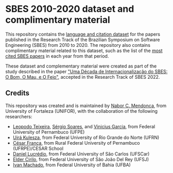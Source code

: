 # SBES 2010-2020 dataset and complimentary material

This repository contains the [language and citation dataset](dataset.md) for the papers published in the Research Track of the Brazilian Symposium on Software Engineering (SBES) from 2010 to 2020. The repository also contains complimentary material related to this dataset, such as the list of the [most cited SBES papers](most-cited.md) in each year from that period. 

These dataset and complementary material were created as part of the study described in the paper ["Uma Década de Internacionalização do SBES: O Bom, O Mau, e O Feio"](sbes2022-paper-final.pdf), accepted in the Research Track of SBES 2022.

## Credits

This repository was created and is maintained by [Nabor C. Mendonça](https://sites.google.com/site/nabormendonca/), from University of Fortaleza (UNIFOR), with the collaboration of the following researchers:

* [Leopodo Teixeira](https://leopoldomt.github.io/), [Sérgio Soares](https://www.cin.ufpe.br/~scbs/), and [Vinicius Garcia](https://viniciusgarcia.me/), from Federal University of Pernambuco (UFPE)
* [Uirá Kulesza](https://www.dimap.ufrn.br/~uira/), from Federal University of Rio Grande do Norte (UFRN)
* [César França](https://about.me/cesarfranca), from Rural Federal University of Pernambuco (UFRPE)/CESAR School
* [Daniel Lucrédio](http://www2.dc.ufscar.br/~daniel/), from Federal University of São Carlos (UFSCar)
* [Elder Cirilo](https://dcomp.ufsj.edu.br/~elder/), from Federal University of São João Del Rey (UFSJ)
* [Ivan Machado](https://sites.google.com/view/ivanmachado), from Federal University of Bahia (UFBA)
